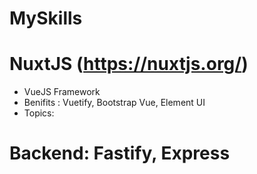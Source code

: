 # MySkills


NuxtJS (https://nuxtjs.org/)
======
* VueJS Framework
* Benifits : Vuetify, Bootstrap Vue, Element UI
* Topics: 

Backend: Fastify, Express
=======




